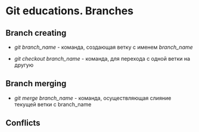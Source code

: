 # Git educations. Branches

## Branch creating

* *git branch_name* - команда, создающая ветку с именем *branch_name*

* *git checkout branch_name* - команда, для перехода с одной ветки на другую

## Branch merging

* *git merge branch_name* - команда, осуществляющая слияние текущей ветки с branch_name

## Conflicts